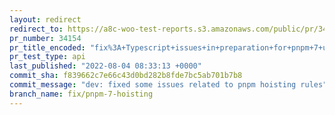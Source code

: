 ```yaml
---
layout: redirect
redirect_to: https://a8c-woo-test-reports.s3.amazonaws.com/public/pr/34154/api/index.html
pr_number: 34154
pr_title_encoded: "fix%3A+Typescript+issues+in+preparation+for+pnpm+7+upgrade"
pr_test_type: api
last_published: "2022-08-04 08:33:13 +0000"
commit_sha: f839662c7e66c43d0bd282b8fde7bc5ab701b7b8
commit_message: "dev: fixed some issues related to pnpm hoisting rules"
branch_name: fix/pnpm-7-hoisting
---
```


